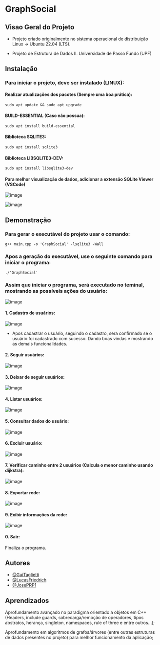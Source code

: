 
# GraphSocial

## Visao Geral do Projeto
 - Projeto criado originalmente no sistema operacional de distribuição Linux -> Ubuntu 22.04 (LTS).


 - Projeto de Estrutura de Dados II.
Universidade de Passo Fundo (UPF)


## Instalação

### Para iniciar o projeto, deve ser instalado (LINUX):
#### Realizar atualizações dos pacotes (Sempre uma boa prática):
    sudo apt update && sudo apt upgrade

#### BUILD-ESSENTIAL (Caso não possua):
    sudo apt install build-essential

#### Biblioteca SQLITE3:
    sudo apt install sqlite3

#### Biblioteca LIBSQLITE3-DEV:
    sudo apt install libsqlite3-dev



#### Para melhor visualização de dados, adicionar a extensão SQLite Viewer (VSCode)
![image](https://github.com/lucasfriedrichh/GraphSocial/assets/91904246/ef317c9e-3af7-45c6-a47a-fa741dca5b7e)

![image](https://github.com/lucasfriedrichh/GraphSocial/assets/91904246/d5aaf3d3-76fb-40d8-8588-e991ea0d5f87)



## Demonstração
### Para gerar o executável do projeto usar o comando:
    g++ main.cpp -o 'GraphSocial' -lsqlite3 -Wall

### Apos a geração do executável, use o seguinte comando para iniciar o programa:
    ./'GraphSocial'

### Assim que iniciar o programa, será executado no teminal, mostrando as possíveis ações do usuário:

![image](https://github.com/lucasfriedrichh/GraphSocial/assets/91904246/e49d51de-926c-472a-9805-1f80dc417c1b)

 #### 1. Cadastro de usuários:

![image](https://github.com/lucasfriedrichh/GraphSocial/assets/91904246/573812a1-1efc-40b9-848e-6621a1070c33)

 - Apos cadastrar o usuário, seguindo o cadastro, sera confirmado se o usuário foi cadastrado com sucesso. Dando boas vindas e mostrando as demais funcionalidades.

#### 2. Seguir usuários:
![image](https://github.com/lucasfriedrichh/GraphSocial/assets/91904246/bbdf31b2-aadd-40f0-b43d-b471b03ed9f5)

#### 3. Deixar de seguir usuários:

![image](https://github.com/lucasfriedrichh/GraphSocial/assets/91904246/15b0004c-15cc-423f-84ec-5d9f91c67734)

#### 4. Listar usuários:
![image](https://github.com/lucasfriedrichh/GraphSocial/assets/91904246/83f432c6-2975-4ab7-bb6a-9fcf9ecf9bb2)

#### 5. Consultar dados do usuário:
![image](https://github.com/lucasfriedrichh/GraphSocial/assets/91904246/63768c3a-36ff-40b0-b5e9-90bcecec67a2)

#### 6. Excluir usuário:
![image](https://github.com/lucasfriedrichh/GraphSocial/assets/91904246/00ec9158-ce47-47e7-854a-d10345895fcc)

#### 7. Verificar caminho entre 2 usuários (Calcula o menor caminho usando dijkstra):
![image](https://github.com/lucasfriedrichh/GraphSocial/assets/91904246/79902b15-9232-404a-8fca-53bc29650b6e)

#### 8. Exportar rede:
![image](https://github.com/lucasfriedrichh/GraphSocial/assets/91904246/1a11a1a9-2298-4ebf-971e-13ef2872d1b4)

#### 9. Exibir informações da rede:
![image](https://github.com/lucasfriedrichh/GraphSocial/assets/91904246/7822bf25-74b8-45c1-9e4e-0d403da99598)

#### 0. Sair:
Finaliza o programa.


## Autores

- [@GuiTaglietti](https://www.github.com/GuiTaglietti)
- [@LucasFriedrich](https://www.github.com/lucasfriedrichh)
- [@JosePRP1](https://www.github.com/josePRP1)


## Aprendizados

Aprofundamento avançado no paradigma orientado a objetos em C++ (Headers, include guards, sobrecarga/remoção de operadores, tipos abstratos, herança, singleton, namespaces, rule of three e entre outros...);

Aprofundamento em algoritmos de grafos/árvores (entre outras estruturas de dados presentes no projeto) para melhor funcionamento da aplicação;
